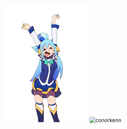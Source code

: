 <div align="left">
    <img src="assets\konoshuba-aqua.gif">
    <img src="https://github-readme-streak-stats.herokuapp.com/?user=conorkenn&theme=default" alt="conorkenn" style="border: 0"/>
</div>


